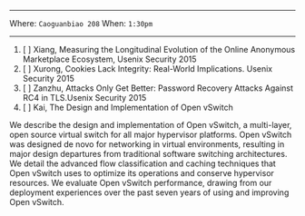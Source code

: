***

Where: `Caoguanbiao 208` When: `1:30pm`

***


1. [ ] Xiang, Measuring the Longitudinal Evolution of the Online Anonymous Marketplace Ecosystem, Usenix Security 2015 
2. [ ] Xurong, Cookies Lack Integrity: Real-World Implications. Usenix Security 2015 
3. [ ] Zanzhu, Attacks Only Get Better: Password Recovery Attacks Against RC4 in TLS.Usenix Security 2015
4. [ ] Kai, The Design and Implementation of Open vSwitch

We describe the design and implementation of Open vSwitch, a multi-layer, open source virtual switch for all major hypervisor platforms. Open vSwitch was designed de novo for networking in virtual environments, resulting in major design departures from traditional software switching architectures. We detail the advanced flow classification and caching techniques that Open vSwitch uses to optimize its operations and conserve hypervisor resources. We evaluate Open vSwitch performance, drawing from our deployment experiences over the past seven years of using and improving Open vSwitch.
